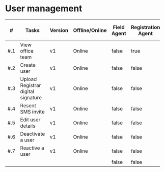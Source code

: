 # User management

<table><thead><tr><th>#</th><th>Tasks</th><th>Version</th><th>Offline/Online</th><th data-type="checkbox">Field Agent</th><th data-type="checkbox">Registration Agent</th><th data-type="checkbox">Registrar</th><th data-type="checkbox">National Registrar</th><th data-type="checkbox">Performance Manager</th><th data-type="checkbox">Local System Admin</th><th data-type="checkbox">National System Admin</th></tr></thead><tbody><tr><td>#.1</td><td>View office team </td><td>v1</td><td>Online</td><td>false</td><td>true</td><td>true</td><td>true</td><td>false</td><td>true</td><td>true</td></tr><tr><td>#.2</td><td>Create user</td><td>v1</td><td>Online</td><td>false</td><td>false</td><td>false</td><td>false</td><td>false</td><td>true</td><td>true</td></tr><tr><td>#.3</td><td>Upload Registrar digital signature</td><td>v1</td><td>Online</td><td>false</td><td>false</td><td>false</td><td>false</td><td>false</td><td>true</td><td>true</td></tr><tr><td>#.4</td><td>Resent SMS invite</td><td>v1</td><td>Online</td><td>false</td><td>false</td><td>false</td><td>false</td><td>false</td><td>true</td><td>true</td></tr><tr><td>#.5</td><td>Edit user details</td><td>v1</td><td>Online</td><td>false</td><td>false</td><td>false</td><td>false</td><td>false</td><td>true</td><td>true</td></tr><tr><td>#.6</td><td>Deactivate a user</td><td>v1</td><td>Online</td><td>false</td><td>false</td><td>false</td><td>false</td><td>false</td><td>true</td><td>true</td></tr><tr><td>#.7</td><td>Reactive a user</td><td>v1</td><td>Online</td><td>false</td><td>false</td><td>false</td><td>false</td><td>false</td><td>true</td><td>true</td></tr><tr><td></td><td></td><td></td><td></td><td>false</td><td>false</td><td>false</td><td>false</td><td>false</td><td>true</td><td>true</td></tr></tbody></table>
